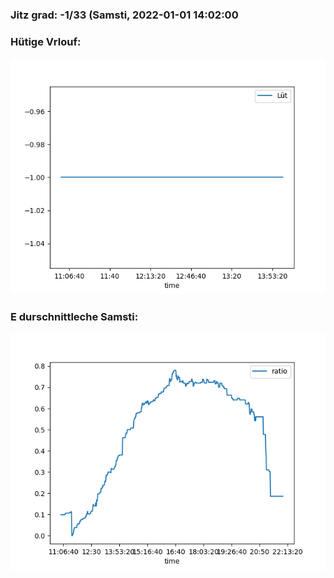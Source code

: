 ### Jitz grad: -1/33 (Samsti, 2022-01-01 14:02:00

### Hütige Vrlouf:
![Graph](Today.png)

### E durschnittleche Samsti:
![Graph](Samsti.png)